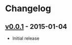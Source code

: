 # Changelog

## [v0.0.1](https://github.com/webhippie/coreos-haproxy/releases/tag/v0.0.1) - 2015-01-04

* Initial release

